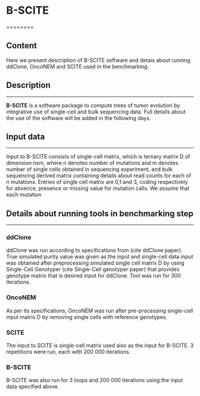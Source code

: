 # B-SCITE
========


## Content

Here we present description of B-SCITE software and detais about running ddClone, OncoNEM and SCITE used in the benchmarking.

## Description
--------------


**B-SCITE** is a software package to compute trees of tumor evolution by integrative use of single-cell and bulk sequencing data. Full details about the use of the software will be added in the following days.

## Input data
-------------

Input to B-SCITE consists of single-cell matrix, which is ternary matrix D of dimension nxm, where n denotes number of mutations and m denotes number of single cells obtained in sequencing experiment, and bulk sequencing derived matrix containing details about read counts for each of n mutations. Entries of single cell matrix are 0,1 and 3, coding respectively for absence, presence or missing value for mutation calls. We assume that each mutation 


## Details about running tools in benchmarking step
---------------------------------------------------

### ddClone 

ddClone was run according to specifications from (cite ddClone paper). True simulated purity value was given as the input and single-cell data input was obtained after preprocessing simulated single cell matrix D by using Single-Cell Genotyper (cite Single-Cell genotyper paper) that provides genotype matrix that is desired input for ddClone. Tool was run for 300 iterations. 

### OncoNEM

As per its specifications, OncoNEM was run after pre-processing single-cell input matrix D by removing single cells with reference genotypes. 

### SCITE

The input to SCITE is single-cell matrix used also as the input for B-SCITE. 3 repetitions were run, each with 200 000 iterations. 

### B-SCITE

B-SCITE was also run for 3 loops and 200 000 iterations using the input data specified above.
